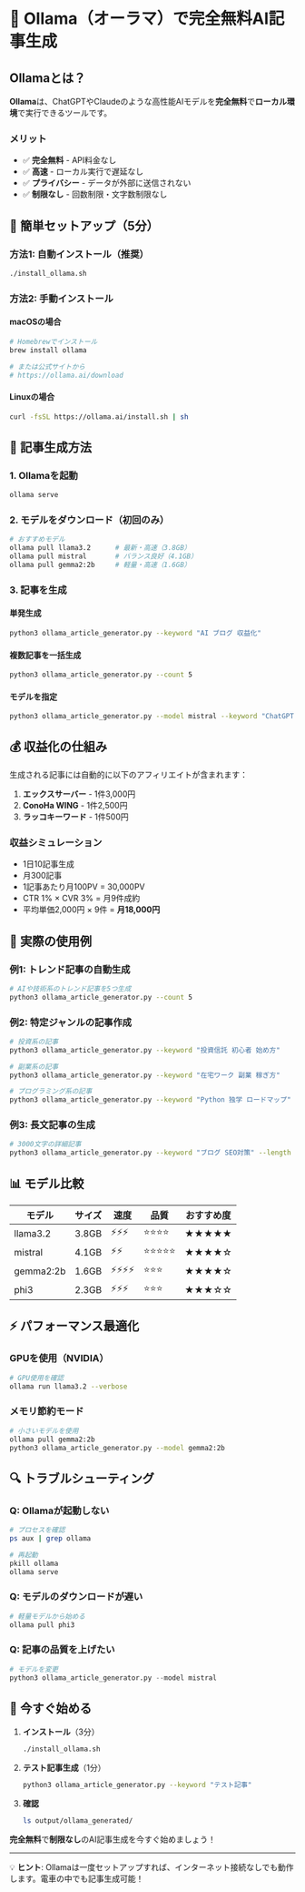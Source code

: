 # 🚀 Ollama（オーラマ）で完全無料AI記事生成

## Ollamaとは？

**Ollama**は、ChatGPTやClaudeのような高性能AIモデルを**完全無料**で**ローカル環境**で実行できるツールです。

### メリット
- ✅ **完全無料** - API料金なし
- ✅ **高速** - ローカル実行で遅延なし
- ✅ **プライバシー** - データが外部に送信されない
- ✅ **制限なし** - 回数制限・文字数制限なし

## 🔧 簡単セットアップ（5分）

### 方法1: 自動インストール（推奨）
```bash
./install_ollama.sh
```

### 方法2: 手動インストール

#### macOSの場合
```bash
# Homebrewでインストール
brew install ollama

# または公式サイトから
# https://ollama.ai/download
```

#### Linuxの場合
```bash
curl -fsSL https://ollama.ai/install.sh | sh
```

## 📝 記事生成方法

### 1. Ollamaを起動
```bash
ollama serve
```

### 2. モデルをダウンロード（初回のみ）
```bash
# おすすめモデル
ollama pull llama3.2      # 最新・高速（3.8GB）
ollama pull mistral       # バランス良好（4.1GB）
ollama pull gemma2:2b     # 軽量・高速（1.6GB）
```

### 3. 記事を生成

#### 単発生成
```bash
python3 ollama_article_generator.py --keyword "AI ブログ 収益化"
```

#### 複数記事を一括生成
```bash
python3 ollama_article_generator.py --count 5
```

#### モデルを指定
```bash
python3 ollama_article_generator.py --model mistral --keyword "ChatGPT 活用法"
```

## 💰 収益化の仕組み

生成される記事には自動的に以下のアフィリエイトが含まれます：

1. **エックスサーバー** - 1件3,000円
2. **ConoHa WING** - 1件2,500円
3. **ラッコキーワード** - 1件500円

### 収益シミュレーション
- 1日10記事生成
- 月300記事
- 1記事あたり月100PV = 30,000PV
- CTR 1% × CVR 3% = 月9件成約
- 平均単価2,000円 × 9件 = **月18,000円**

## 🚀 実際の使用例

### 例1: トレンド記事の自動生成
```bash
# AIや技術系のトレンド記事を5つ生成
python3 ollama_article_generator.py --count 5
```

### 例2: 特定ジャンルの記事作成
```bash
# 投資系の記事
python3 ollama_article_generator.py --keyword "投資信託 初心者 始め方"

# 副業系の記事
python3 ollama_article_generator.py --keyword "在宅ワーク 副業 稼ぎ方"

# プログラミング系の記事
python3 ollama_article_generator.py --keyword "Python 独学 ロードマップ"
```

### 例3: 長文記事の生成
```bash
# 3000文字の詳細記事
python3 ollama_article_generator.py --keyword "ブログ SEO対策" --length 3000
```

## 📊 モデル比較

| モデル | サイズ | 速度 | 品質 | おすすめ度 |
|--------|--------|------|------|------------|
| llama3.2 | 3.8GB | ⚡⚡⚡ | ⭐⭐⭐⭐ | ★★★★★ |
| mistral | 4.1GB | ⚡⚡ | ⭐⭐⭐⭐⭐ | ★★★★☆ |
| gemma2:2b | 1.6GB | ⚡⚡⚡⚡ | ⭐⭐⭐ | ★★★★☆ |
| phi3 | 2.3GB | ⚡⚡⚡ | ⭐⭐⭐ | ★★★☆☆ |

## ⚡ パフォーマンス最適化

### GPUを使用（NVIDIA）
```bash
# GPU使用を確認
ollama run llama3.2 --verbose
```

### メモリ節約モード
```bash
# 小さいモデルを使用
ollama pull gemma2:2b
python3 ollama_article_generator.py --model gemma2:2b
```

## 🔍 トラブルシューティング

### Q: Ollamaが起動しない
```bash
# プロセスを確認
ps aux | grep ollama

# 再起動
pkill ollama
ollama serve
```

### Q: モデルのダウンロードが遅い
```bash
# 軽量モデルから始める
ollama pull phi3
```

### Q: 記事の品質を上げたい
```python
# モデルを変更
python3 ollama_article_generator.py --model mistral
```

## 🎯 今すぐ始める

1. **インストール**（3分）
   ```bash
   ./install_ollama.sh
   ```

2. **テスト記事生成**（1分）
   ```bash
   python3 ollama_article_generator.py --keyword "テスト記事"
   ```

3. **確認**
   ```bash
   ls output/ollama_generated/
   ```

**完全無料**で**制限なし**のAI記事生成を今すぐ始めましょう！

---

💡 **ヒント**: Ollamaは一度セットアップすれば、インターネット接続なしでも動作します。電車の中でも記事生成可能！